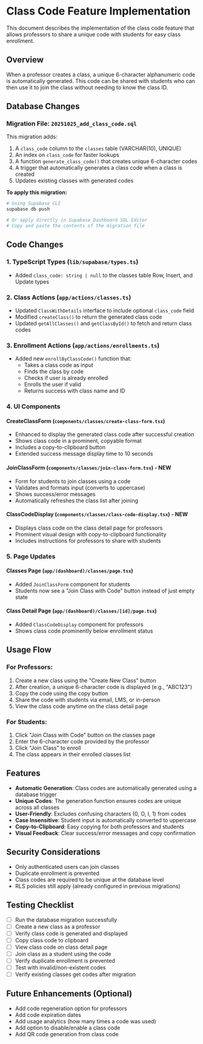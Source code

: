 # Class Code Feature Implementation

This document describes the implementation of the class code feature that allows professors to share a unique code with students for easy class enrollment.

## Overview

When a professor creates a class, a unique 6-character alphanumeric code is automatically generated. This code can be shared with students who can then use it to join the class without needing to know the class ID.

## Database Changes

### Migration File: `20251025_add_class_code.sql`

This migration adds:
1. A `class_code` column to the `classes` table (VARCHAR(10), UNIQUE)
2. An index on `class_code` for faster lookups
3. A function `generate_class_code()` that creates unique 6-character codes
4. A trigger that automatically generates a class code when a class is created
5. Updates existing classes with generated codes

**To apply this migration:**
```bash
# Using Supabase CLI
supabase db push

# Or apply directly in Supabase Dashboard SQL Editor
# Copy and paste the contents of the migration file
```

## Code Changes

### 1. TypeScript Types (`lib/supabase/types.ts`)
- Added `class_code: string | null` to the classes table Row, Insert, and Update types

### 2. Class Actions (`app/actions/classes.ts`)
- Updated `ClassWithDetails` interface to include optional `class_code` field
- Modified `createClass()` to return the generated class code
- Updated `getAllClasses()` and `getClassById()` to fetch and return class codes

### 3. Enrollment Actions (`app/actions/enrollments.ts`)
- Added new `enrollByClassCode()` function that:
  - Takes a class code as input
  - Finds the class by code
  - Checks if user is already enrolled
  - Enrolls the user if valid
  - Returns success with class name and ID

### 4. UI Components

#### CreateClassForm (`components/classes/create-class-form.tsx`)
- Enhanced to display the generated class code after successful creation
- Shows class code in a prominent, copyable format
- Includes a copy-to-clipboard button
- Extended success message display time to 10 seconds

#### JoinClassForm (`components/classes/join-class-form.tsx`) - NEW
- Form for students to join classes using a code
- Validates and formats input (converts to uppercase)
- Shows success/error messages
- Automatically refreshes the class list after joining

#### ClassCodeDisplay (`components/classes/class-code-display.tsx`) - NEW
- Displays class code on the class detail page for professors
- Prominent visual design with copy-to-clipboard functionality
- Includes instructions for professors to share with students

### 5. Page Updates

#### Classes Page (`app/(dashboard)/classes/page.tsx`)
- Added `JoinClassForm` component for students
- Students now see a "Join Class with Code" button instead of just empty state

#### Class Detail Page (`app/(dashboard)/classes/[id]/page.tsx`)
- Added `ClassCodeDisplay` component for professors
- Shows class code prominently below enrollment status

## Usage Flow

### For Professors:
1. Create a new class using the "Create New Class" button
2. After creation, a unique 6-character code is displayed (e.g., "ABC123")
3. Copy the code using the copy button
4. Share the code with students via email, LMS, or in-person
5. View the class code anytime on the class detail page

### For Students:
1. Click "Join Class with Code" button on the classes page
2. Enter the 6-character code provided by the professor
3. Click "Join Class" to enroll
4. The class appears in their enrolled classes list

## Features

- **Automatic Generation**: Class codes are automatically generated using a database trigger
- **Unique Codes**: The generation function ensures codes are unique across all classes
- **User-Friendly**: Excludes confusing characters (0, O, I, 1) from codes
- **Case Insensitive**: Student input is automatically converted to uppercase
- **Copy-to-Clipboard**: Easy copying for both professors and students
- **Visual Feedback**: Clear success/error messages and copy confirmation

## Security Considerations

- Only authenticated users can join classes
- Duplicate enrollment is prevented
- Class codes are required to be unique at the database level
- RLS policies still apply (already configured in previous migrations)

## Testing Checklist

- [ ] Run the database migration successfully
- [ ] Create a new class as a professor
- [ ] Verify class code is generated and displayed
- [ ] Copy class code to clipboard
- [ ] View class code on class detail page
- [ ] Join class as a student using the code
- [ ] Verify duplicate enrollment is prevented
- [ ] Test with invalid/non-existent codes
- [ ] Verify existing classes get codes after migration

## Future Enhancements (Optional)

- Add code regeneration option for professors
- Add code expiration dates
- Add usage analytics (how many times a code was used)
- Add option to disable/enable a class code
- Add QR code generation from class code
